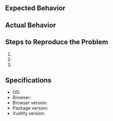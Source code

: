 ## Expected Behavior


## Actual Behavior


## Steps to Reproduce the Problem

  1.
  1.
  1.

## Specifications

  - OS:
  - Browser:
  - Browser version:
  - Package version:
  - Vuetify version:
